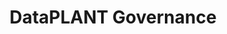 ---
title: DataPLANT Governance
icon: "tabler:schema"
href: "/articles/governance"
summary: "DataPLANT implements an organizational model designed for long-term, community-enabled sustainability."
---